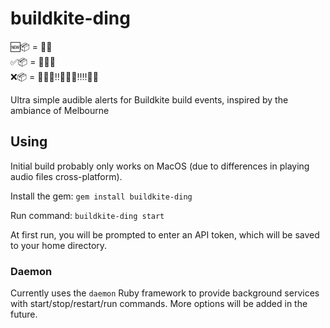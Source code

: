 # buildkite-ding
:new::package: = :tram::bell:  
:white_check_mark::package: = :tram::bell::bell:  
:x::package: = :tram::bell::bell::bangbang::bell::bell::bell::bangbang::bangbang::bell::bell:

Ultra simple audible alerts for Buildkite build events, inspired by the ambiance of Melbourne

## Using
Initial build probably only works on MacOS (due to differences in playing audio files cross-platform).

Install the gem:
`gem install buildkite-ding`

Run command:
`buildkite-ding start`

At first run, you will be prompted to enter an API token, which will be saved to your home directory.

### Daemon
Currently uses the `daemon` Ruby framework to provide background services with start/stop/restart/run commands.
More options will be added in the future.
